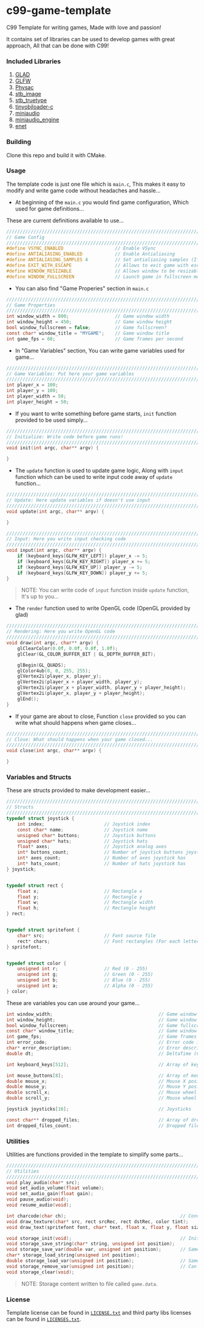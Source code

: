 # c99-game-template

C99 Template for writing games, Made with love and passion!

It contains set of libraries can be used to develop games with great approach, All that can be done with C99!

### Included Libraries

1. [GLAD](https://github.com/Dav1dde/glad)
2. [GLFW](https://github.com/glfw/glfw)
3. [Physac](https://github.com/victorfisac/physac)
4. [stb_image](https://github.com/nothings/stb/blob/master/stb_image.h)
5. [stb_truetype](https://github.com/nothings/stb/blob/master/stb_truetype.h)
6. [tinyobjloader-c](https://github.com/syoyo/tinyobjloader-c)
7. [miniaudio](https://github.com/mackron/miniaudio)
8. [miniaudio_engine](https://github.com/mackron/miniaudio/blob/ae88112e4f4d15e554967a6dfa1a2ac7699bcdf0/research/miniaudio_engine.h)
9. [enet](https://github.com/zpl-c/enet)

### Building

Clone this repo and build it with CMake.

### Usage

The template code is just one file which is `main.c`, This makes it easy to modify and write game code without headaches and hassle...

- At beginning of the `main.c` you would find game configuration, Which used for game definitions...

These are current definitions available to use...

```c
//////////////////////////////////////////////////////////////////////////////////////
// Game Config
//////////////////////////////////////////////////////////////////////////////////////
#define VSYNC_ENABLED                   // Enable VSync
#define ANTIALIASING_ENABLED            // Enable Antialiasing
#define ANTIALIASING_SAMPLES 4          // Set antialiasing samples (If antialiasing enabled)
#define EXIT_WITH_ESCAPE                // Allows to exit game with escape key
#define WINDOW_RESIZABLE                // Allows window to be resizable
#define WINDOW_FULLSCREEN               // Launch game in fullscreen mode
```

- You can also find "Game Properies" section in `main.c`

```c
//////////////////////////////////////////////////////////////////////////////////////
// Game Properties
//////////////////////////////////////////////////////////////////////////////////////
int window_width = 800;                 // Game window width
int window_height = 450;                // Game window height
bool window_fullscreen = false;         // Game fullscreen?
const char* window_title = "MYGAME";    // Game window title
int game_fps = 60;                      // Game frames per second
```

- In "Game Variables" section, You can write game variables used for game...

```c
//////////////////////////////////////////////////////////////////////////////////////
// Game Variables: Put here your game variables
//////////////////////////////////////////////////////////////////////////////////////
int player_x = 100;
int player_y = 100;
int player_width = 50;
int player_height = 50;
```

- If you want to write something before game starts, `init` function provided to be used simply...

```c
//////////////////////////////////////////////////////////////////////////////////////
// Initialize: Write code before game runs!
//////////////////////////////////////////////////////////////////////////////////////
void init(int argc, char** argv) {

}
```

- The `update` function is used to update game logic, Along with `input` function which can be used to write input code away of `update` function...

```c
//////////////////////////////////////////////////////////////////////////////////////
// Update: Here update variables if doesn't use input
//////////////////////////////////////////////////////////////////////////////////////
void update(int argc, char** argv) {

}
```

```c
//////////////////////////////////////////////////////////////////////////////////////
// Input: Here you write input checking code
//////////////////////////////////////////////////////////////////////////////////////
void input(int argc, char** argv) {
	if (keyboard_keys[GLFW_KEY_LEFT]) player_x -= 5;
	if (keyboard_keys[GLFW_KEY_RIGHT]) player_x += 5;
	if (keyboard_keys[GLFW_KEY_UP]) player_y -= 5;
	if (keyboard_keys[GLFW_KEY_DOWN]) player_y += 5;
}
```

> NOTE: You can write code of `input` function inside `update` function, It's up to you...

- The `render` function used to write OpenGL code (OpenGL provided by glad)

```c
//////////////////////////////////////////////////////////////////////////////////////
// Rendering: Here you write OpenGL code
//////////////////////////////////////////////////////////////////////////////////////
void draw(int argc, char** argv) {
	glClearColor(0.0f, 0.0f, 0.0f, 1.0f);
	glClear(GL_COLOR_BUFFER_BIT | GL_DEPTH_BUFFER_BIT);

	glBegin(GL_QUADS);
	glColor4ub(0, 0, 255, 255);
	glVertex2i(player_x, player_y);
	glVertex2i(player_x + player_width, player_y);
	glVertex2i(player_x + player_width, player_y + player_height);
	glVertex2i(player_x, player_y + player_height);
	glEnd();
}
```

- If your game are about to close, Function `close` provided so you can write what should happens when game closes...

```c
//////////////////////////////////////////////////////////////////////////////////////
// Close: What should happens when your game closed...
//////////////////////////////////////////////////////////////////////////////////////
void close(int argc, char** argv) {

}
```

### Variables and Structs

These are structs provided to make development easier...

```c
//////////////////////////////////////////////////////////////////////////////////////
// Structs
//////////////////////////////////////////////////////////////////////////////////////
typedef struct joystick {
    int index;                      // Joystick index
    const char* name;               // Joystick name
    unsigned char* buttons;         // Joystick buttons
    unsigned char* hats;            // Joystick hats
    float* axes;                    // Joystick analog axes
    int* buttons_count;             // Number of joystick buttons joystick has
    int* axes_count;                // Number of axes joystick has
    int* hats_count;                // Number of hats joystick has
} joystick;


typedef struct rect {
    float x;                        // Rectangle x
    float y;                        // Rectangle y
    float w;                        // Rectangle width
    float h;                        // Rectangle height
} rect;


typedef struct spritefont {
    char* src;                      // Font source file
    rect* chars;                    // Font rectangles (For each letter in image)
} spritefont;


typedef struct color {
    unsigned int r;                 // Red (0 - 255)
    unsigned int g;                 // Green (0 - 255)
    unsigned int b;                 // Blue (0 - 255)
    unsigned int a;                 // Alpha (0 - 255)
} color;
```

These are variables you can use around your game...

```c
int window_width;                                       // Game window width
int window_height;                                      // Game window height
bool window_fullscreen;                                 // Game fullscreen?
const char* window_title;                               // Game window title
int game_fps;                                           // Game frames per second
int error_code;                                         // Error code if game fails to do something
char* error_description;                                // Error descriotion if game fails to do something
double dt;                                              // DeltaTime (Can be used, Useful...)

int keyboard_keys[512];                                 // Array of keyboard keys if still pressed or down (Multiple keys control)

int mouse_buttons[8];                                   // Array of mouse buttons with their states
double mouse_x;                                         // Mouse X position
double mouse_y;                                         // Mouse Y position
double scroll_x;                                        // Mouse wheel delta X
double scroll_y;                                        // Mouse wheel delta Y

joystick joysticks[16];                                 // Joysticks

const char** dropped_files;                             // Array of dropped files paths (If file dropped to game window)
int dropped_files_count;                                // Dropped files count (Number of files dropped to game window)
```

### Utilities

Utilities are functions provided in the template to simplify some parts...

```c
//////////////////////////////////////////////////////////////////////////////////////
// Utilities
//////////////////////////////////////////////////////////////////////////////////////
void play_audio(char* src);
void set_audio_volume(float volume);
void set_audio_gain(float gain);
void pause_audio(void);
void resume_audio(void);

int charcode(char ch);                                          // Converts char to int
void draw_texture(char* src, rect srcRec, rect dstRec, color tint);
void draw_text(spritefont font, char* text, float x, float y, float size, color tint);

void storage_init(void);                                        // Initializes storage if game.data not found...
void storage_save_string(char* string, unsigned int position);
void storage_save_var(double var, unsigned int position);       // Same as previous one for numbers
char* storage_load_string(unsigned int position);
double storage_load_var(unsigned int position);                 // Same as previous one but for numbers
void storage_remove_var(unsigned int position);                 // Can remove variable from index (String or number allowed)
void storage_clear(void);
```

> NOTE: Storage content written to file called `game.data`.

### License

Template license can be found in [`LICENSE.txt`](https://github.com/Rabios/c99-game-template/blob/main/LICENSE.txt) and third party libs licenses can be found in [`LICENSES.txt`](https://github.com/Rabios/c99-game-template/blob/main/LICENSES.txt).
